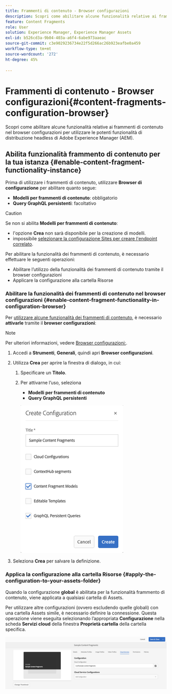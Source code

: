 ```yaml
---
title: Frammenti di contenuto - Browser configurazioni
description: Scopri come abilitare alcune funzionalità relative ai frammenti di contenuto nel browser configurazioni per utilizzare le potenti funzioni di distribuzione headless di Adobe Experience Manager.
feature: Content Fragments
role: User
solution: Experience Manager, Experience Manager Assets
exl-id: b526cd3a-9b04-403a-a6f4-6abe973aaeac
source-git-commit: c3e9029236734e22f5d266ac26b923eafbe0a459
workflow-type: tm+mt
source-wordcount: '272'
ht-degree: 45%

---
```


# Frammenti di contenuto - Browser configurazioni{#content-fragments-configuration-browser}

Scopri come abilitare alcune funzionalità relative ai frammenti di contenuto nel browser configurazioni per utilizzare le potenti funzionalità di distribuzione headless di Adobe Experience Manager (AEM).

## Abilita funzionalità frammento di contenuto per la tua istanza {#enable-content-fragment-functionality-instance}

Prima di utilizzare i frammenti di contenuto, utilizzare **Browser di configurazione** per abilitare quanto segue:

* **Modelli per frammenti di contenuto**: obbligatorio
* **Query GraphQL persistenti**: facoltativo

>[!CAUTION]
>
>Se non si abilita **Modelli per frammenti di contenuto**:
>
>* l&#39;opzione **Crea** non sarà disponibile per la creazione di modelli.
>* impossibile [selezionare la configurazione Sites per creare l&#39;endpoint correlato](/help/sites-developing/headless/graphql-api/graphql-endpoint.md#enabling-graphql-endpoint).

Per abilitare la funzionalità dei frammenti di contenuto, è necessario effettuare le seguenti operazioni:

* Abilitare l’utilizzo della funzionalità dei frammenti di contenuto tramite il browser configurazioni
* Applicare la configurazione alla cartella Risorse

### Abilitare la funzionalità dei frammenti di contenuto nel browser configurazioni {#enable-content-fragment-functionality-in-configuration-browser}

Per [utilizzare alcune funzionalità dei frammenti di contenuto](#creating-a-content-fragment-model), è necessario **attivarle** tramite il **browser configurazioni**:

>[!NOTE]
>
>Per ulteriori informazioni, vedere [Browser configurazioni:](/help/sites-administering/configurations.md#using-configuration-browser).

1. Accedi a **Strumenti**, **Generali**, quindi apri **Browser configurazioni**.

1. Utilizza **Crea** per aprire la finestra di dialogo, in cui:

   1. Specificare un **Titolo**.
   1. Per attivarne l’uso, seleziona
      * **Modelli per frammenti di contenuto**
      * **Query GraphQL persistenti**

      ![Definire la configurazione](assets/cfm-conf-01.png)

1. Seleziona **Crea** per salvare la definizione.

<!-- 1. Select the location appropriate to your website. -->

### Applica la configurazione alla cartella Risorse {#apply-the-configuration-to-your-assets-folder}

Quando la configurazione **global** è abilitata per la funzionalità frammento di contenuto, viene applicata a qualsiasi cartella di Assets.

Per utilizzare altre configurazioni (ovvero escludendo quelle globali) con una cartella Assets simile, è necessario definire la connessione. Questa operazione viene eseguita selezionando l’appropriata **Configurazione** nella scheda **Servizi cloud** della finestra **Proprietà cartella** della cartella specifica.

![Applica configurazione](assets/cfm-conf-02.png)
